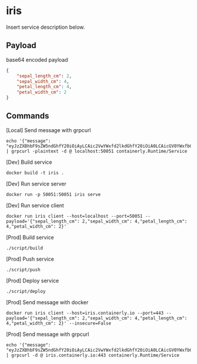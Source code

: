 # iris

Insert service description below.

## Payload

base64 encoded payload

```json
{
	"sepal_length_cm": 2,
	"sepal_width_cm": 4,
	"petal_length_cm": 4,
	"petal_width_cm": 2
}
```

## Commands

[Local] Send message with grpcurl
```shell
echo '{"message": "eyJzZXBhbF9sZW5ndGhfY20iOiAyLCAic2VwYWxfd2lkdGhfY20iOiA0LCAicGV0YWxfbGVuZ3RoX2NtIjogNCwgInBldGFsX3dpZHRoX2NtIjogMn0="}' | grpcurl -plaintext -d @ localhost:50051 containerly.Runtime/Service
```

[Dev] Build service
```shell
docker build -t iris .
```

[Dev] Run service server
```shell
docker run -p 50051:50051 iris serve
```

[Dev] Run service client
```shell
docker run iris client --host=localhost --port=50051 --payload='{"sepal_length_cm": 2,"sepal_width_cm": 4,"petal_length_cm": 4,"petal_width_cm": 2}'
```

[Prod] Build service
```shell
./script/build
```

[Prod] Push service
```shell
./script/push
```

[Prod] Deploy service
```shell
./script/deploy
```

[Prod] Send message with docker
```shell
docker run iris client --host=iris.containerly.io --port=443 --payload='{"sepal_length_cm": 2,"sepal_width_cm": 4,"petal_length_cm": 4,"petal_width_cm": 2}' --insecure=False
```

[Prod] Send message with grpcurl
```shell
echo '{"message": "eyJzZXBhbF9sZW5ndGhfY20iOiAyLCAic2VwYWxfd2lkdGhfY20iOiA0LCAicGV0YWxfbGVuZ3RoX2NtIjogNCwgInBldGFsX3dpZHRoX2NtIjogMn0="}' | grpcurl -d @ iris.containerly.io:443 containerly.Runtime/Service
```